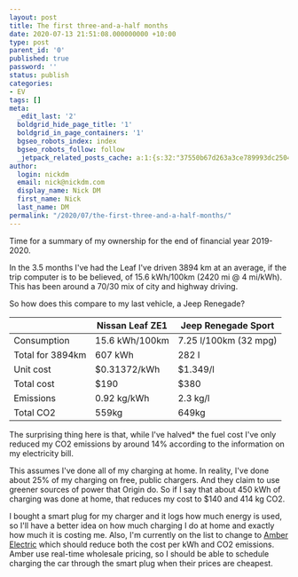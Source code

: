 ```yaml
---
layout: post
title: The first three-and-a-half months
date: 2020-07-13 21:51:08.000000000 +10:00
type: post
parent_id: '0'
published: true
password: ''
status: publish
categories:
- EV
tags: []
meta:
  _edit_last: '2'
  boldgrid_hide_page_title: '1'
  boldgrid_in_page_containers: '1'
  bgseo_robots_index: index
  bgseo_robots_follow: follow
  _jetpack_related_posts_cache: a:1:{s:32:"37550b67d263a3ce789993dc25046c5f";a:2:{s:7:"expires";i:1673849735;s:7:"payload";a:6:{i:0;a:1:{s:2:"id";i:1012;}i:1;a:1:{s:2:"id";i:1056;}i:2;a:1:{s:2:"id";i:1004;}i:3;a:1:{s:2:"id";i:1039;}i:4;a:1:{s:2:"id";i:944;}i:5;a:1:{s:2:"id";i:782;}}}}
author:
  login: nickdm
  email: nick@nickdm.com
  display_name: Nick DM
  first_name: Nick
  last_name: DM
permalink: "/2020/07/the-first-three-and-a-half-months/"
---
```

Time for a summary of my ownership for the end of financial year 2019-2020.

In the 3.5 months I've had the Leaf I've driven 3894 km at an average, if the trip computer is to be believed, of 15.6 kWh/100km (2420 mi @ 4 mi/kWh). This has been around a 70/30 mix of city and highway driving.

So how does this compare to my last vehicle, a Jeep Renegade?

|     | Nissan Leaf ZE1 | Jeep Renegade Sport |
| --- | --- | --- |
| Consumption | 15.6 kWh/100km | 7.25 l/100km (32 mpg) |
| Total for 3894km | 607 kWh | 282 l |
| Unit cost | $0.31372/kWh | $1.349/l |
| Total cost | $190 | $380 |
| Emissions | 0.92 kg/kWh | 2.3 kg/l |
| Total CO2 | 559kg | 649kg |

The surprising thing here is that, while I've halved* the fuel cost I've only reduced my CO2 emissions by around 14% according to the information on my electricity bill.

This assumes I've done all of my charging at home. In reality, I've done about 25% of my charging on free, public chargers. And they claim to use greener sources of power that Origin do. So if I say that about 450 kWh of charging was done at home, that reduces my cost to $140 and 414 kg CO2.

I bought a smart plug for my charger and it logs how much energy is used, so I'll have a better idea on how much charging I do at home and exactly how much it is costing me. Also, I'm currently on the list to change to [Amber Electric][amber] which should reduce both the cost per kWh and CO2 emissions. Amber use real-time wholesale pricing, so I should be able to schedule charging the car through the smart plug when their prices are cheapest.

<!-- Charging rates achieved km added/hr Home charger 2.36 kW 15 Level 2 6.5 kW 41 CHAdeMO 31 kW 198 -->



[amber]: https://www.amberelectric.com.au/